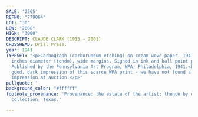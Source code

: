 ```yaml
---
SALE: '2565'
REFNO: "779064"
LOT: "30"
LOW: "2000"
HIGH: "3000"
DESCRIPT: CLAUDE CLARK (1915 - 2001)
CROSSHEAD: Drill Press.
year: 1941
TYPESET: "<p>Carbograph (carborundum etching) on cream wove paper, 1941. 241 mm; 9½
  inches diameter (tondo), wide margins. Signed in ink and ball point pen, lower right.
  Published by the Pennsylvania Art Program, WPA, Philadelphia, 1941.<br><br>A very
  good, dark impression of this scarce WPA print - we have not found a record of another
  impression at auction.</p>"
pullquote: ''
background_color: "#ffffff"
footnote_provenance: 'Provenance: the estate of the artist; thence by descent, private
  collection, Texas.'

---
```

